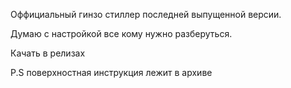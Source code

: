 Оффициальный гинзо стиллер последней выпущенной версии.

Думаю с настройкой все кому нужно разберуться.

Качать в релизах

P.S поверхностная инструкция лежит в архиве
